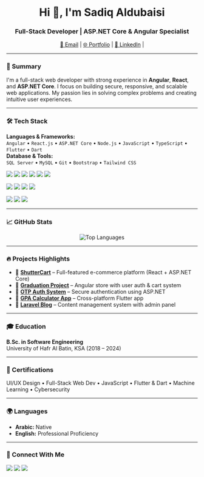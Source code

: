 <h1 align="center">Hi 👋, I'm Sadiq Aldubaisi</h1>
<h3 align="center">Full-Stack Developer | ASP.NET Core & Angular Specialist</h3>

<p align="center">
  <a href="mailto:Sadiqhd@gmail.com">📧 Email</a> |
  <a href="https://sadiq-hd.github.io/Sadiq-portfolio/">🌐 Portfolio</a> |
  <a href="https://www.linkedin.com/in/sadiq-aldubaisi-69721b222/">💼 LinkedIn</a> |
 
</p>

---

### 🧠 Summary
I'm a full-stack web developer with strong experience in **Angular**, **React**, and **ASP.NET Core**. I focus on building secure, responsive, and scalable web applications. My passion lies in solving complex problems and creating intuitive user experiences.

---

### 🛠️ Tech Stack
**Languages & Frameworks:**  
`Angular` • `React.js` • `ASP.NET Core` • `Node.js` • `JavaScript` • `TypeScript` • `Flutter` • `Dart`  
**Database & Tools:**  
`SQL Server` • `MySQL` • `Git` • `Bootstrap` • `Tailwind CSS`  




<p align="left">
  <img src="https://img.shields.io/badge/Angular-DD0031?style=for-the-badge&logo=angular&logoColor=white"/>
  <img src="https://img.shields.io/badge/React-20232A?style=for-the-badge&logo=react&logoColor=61DAFB"/>
  <img src="https://img.shields.io/badge/TypeScript-007ACC?style=for-the-badge&logo=typescript&logoColor=white"/>
  <img src="https://img.shields.io/badge/JavaScript-F7DF1E?style=for-the-badge&logo=javascript&logoColor=black"/>
  <img src="https://img.shields.io/badge/Bootstrap-7952B3?style=for-the-badge&logo=bootstrap&logoColor=white"/>
  <img src="https://img.shields.io/badge/Tailwind_CSS-38B2AC?style=for-the-badge&logo=tailwind-css&logoColor=white"/>
</p>

<p align="left">
  <img src="https://img.shields.io/badge/ASP.NET_Core-512BD4?style=for-the-badge&logo=dotnet&logoColor=white"/>
  <img src="https://img.shields.io/badge/Node.js-339933?style=for-the-badge&logo=nodedotjs&logoColor=white"/>
  <img src="https://img.shields.io/badge/MySQL-005C84?style=for-the-badge&logo=mysql&logoColor=white"/>
  <img src="https://img.shields.io/badge/SQL_Server-CC2927?style=for-the-badge&logo=microsoftsqlserver&logoColor=white"/>
</p>

<p align="left">
  <img src="https://img.shields.io/badge/Flutter-02569B?style=for-the-badge&logo=flutter&logoColor=white"/>
  <img src="https://img.shields.io/badge/Dart-0175C2?style=for-the-badge&logo=dart&logoColor=white"/>
  <img src="https://img.shields.io/badge/Git-F05032?style=for-the-badge&logo=git&logoColor=white"/>
</p>

---

### 📈 GitHub Stats
<p align="center">
  <img src="https://github-readme-stats.vercel.app/api/top-langs?username=sadiq-hd&show_icons=true&locale=en&layout=compact" alt="Top Languages" />
</p>

---

### 🔥 Projects Highlights

- 🔹 **[ShutterCart](https://shuttercart.netlify.app/)** – Full-featured e-commerce platform (React + ASP.NET Core)  
- 🔹 **[Graduation Project](https://github.com/sadiq-hd/ShotterCart.git)** – Angular store with user auth & cart system  
- 🔹 **[OTP Auth System](https://github.com/sadiq-hd/public-Auth-api)** – Secure authentication using ASP.NET  
- 🔹 **[GPA Calculator App](https://github.com/sadiq-hd/GPA-Calculator-2)** – Cross-platform Flutter app  
- 🔹 **[Laravel Blog](https://github.com/sadiq-hd/Morph-blog)** – Content management system with admin panel

---

### 🎓 Education
**B.Sc. in Software Engineering**  
University of Hafr Al Batin, KSA (2018 – 2024)

---

### 📜 Certifications
UI/UX Design • Full-Stack Web Dev • JavaScript • Flutter & Dart • Machine Learning • Cybersecurity

---

### 🌍 Languages
- **Arabic:** Native  
- **English:** Professional Proficiency

---

### 🤝 Connect With Me

<p align="left">
<a href="https://twitter.com/sadiqhd" target="blank"><img src="https://img.shields.io/twitter/follow/sadiqhd?style=social" /></a>
<a href="https://linkedin.com/in/sadiq-aldubaisi-69721b222/" target="blank"><img src="https://img.shields.io/badge/LinkedIn-blue?style=flat&logo=linkedin" /></a>
<a href="mailto:Sadiqhd@gmail.com"><img src="https://img.shields.io/badge/Email-red?style=flat&logo=gmail" /></a>
</p>
